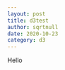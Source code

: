 ```yaml
---
layout: post
title: d3test
author: sqrtnull
date: 2020-10-23
category: d3
---
```


<a id="a">
    Hello
</a>

<style>
svg.graph {
  background-color: #FFF;
  cursor: default;
  -webkit-user-select: none;
  -moz-user-select: none;
  -ms-user-select: none;
  -o-user-select: none;
  user-select: none;
}

svg:not(.active):not(.ctrl) {
  cursor: crosshair;
}

path.link {
  fill: none;
  stroke: #000;
  stroke-width: 4px;
  cursor: default;
}

svg:not(.active):not(.ctrl) path.link {
  cursor: pointer;
}

path.link.selected {
  stroke-dasharray: 10,2;
}

path.link.dragline {
  pointer-events: none;
}

path.link.hidden {
  stroke-width: 0;
}

circle.node {
  stroke-width: 1.5px;
  cursor: pointer;
}

circle.node.reflexive {
  stroke: #000 !important;
  stroke-width: 2.5px;
}

text {
  font: 12px sans-serif;
  pointer-events: none;
}

text.id {
  text-anchor: middle;
  font-weight: bold;
}
</style>

<script type="text/javascript">
  d3.select('#a').text('Oops');
  // set up SVG for D3
const width = 960;
const height = 500;
const colors = d3.scaleOrdinal(d3.schemeCategory10);

const svg = d3.select('body')
  .append('svg')
  .on('contextmenu', () => { d3.event.preventDefault(); })
  .attr('width', width)
  .attr('height', height);

// set up initial nodes and links
//  - nodes are known by 'id', not by index in array.
//  - reflexive edges are indicated on the node (as a bold black circle).
//  - links are always source < target; edge directions are set by 'left' and 'right'.
const nodes = [
  { id: 0, reflexive: false },
  { id: 1, reflexive: true },
  { id: 2, reflexive: false }
];
let lastNodeId = 2;
const links = [
  { source: nodes[0], target: nodes[1], left: false, right: true },
  { source: nodes[1], target: nodes[2], left: false, right: true }
];

// init D3 force layout
const force = d3.forceSimulation()
  .force('link', d3.forceLink().id((d) => d.id).distance(150))
  .force('charge', d3.forceManyBody().strength(-500))
  .force('x', d3.forceX(width / 2))
  .force('y', d3.forceY(height / 2))
  .on('tick', tick);

// init D3 drag support
const drag = d3.drag()
  // Mac Firefox doesn't distinguish between left/right click when Ctrl is held... 
  .filter(() => d3.event.button === 0 || d3.event.button === 2)
  .on('start', (d) => {
    if (!d3.event.active) force.alphaTarget(0.3).restart();

    d.fx = d.x;
    d.fy = d.y;
  })
  .on('drag', (d) => {
    d.fx = d3.event.x;
    d.fy = d3.event.y;
  })
  .on('end', (d) => {
    if (!d3.event.active) force.alphaTarget(0);

    d.fx = null;
    d.fy = null;
  });

// define arrow markers for graph links
svg.append('svg:defs').append('svg:marker')
    .attr('id', 'end-arrow')
    .attr('viewBox', '0 -5 10 10')
    .attr('refX', 6)
    .attr('markerWidth', 3)
    .attr('markerHeight', 3)
    .attr('orient', 'auto')
  .append('svg:path')
    .attr('d', 'M0,-5L10,0L0,5')
    .attr('fill', '#000');

svg.append('svg:defs').append('svg:marker')
    .attr('id', 'start-arrow')
    .attr('viewBox', '0 -5 10 10')
    .attr('refX', 4)
    .attr('markerWidth', 3)
    .attr('markerHeight', 3)
    .attr('orient', 'auto')
  .append('svg:path')
    .attr('d', 'M10,-5L0,0L10,5')
    .attr('fill', '#000');

// line displayed when dragging new nodes
const dragLine = svg.append('svg:path')
  .attr('class', 'link dragline hidden')
  .attr('d', 'M0,0L0,0');

// handles to link and node element groups
let path = svg.append('svg:g').selectAll('path');
let circle = svg.append('svg:g').selectAll('g');

// mouse event vars
let selectedNode = null;
let selectedLink = null;
let mousedownLink = null;
let mousedownNode = null;
let mouseupNode = null;

function resetMouseVars() {
  mousedownNode = null;
  mouseupNode = null;
  mousedownLink = null;
}

// update force layout (called automatically each iteration)
function tick() {
  // draw directed edges with proper padding from node centers
  path.attr('d', (d) => {
    const deltaX = d.target.x - d.source.x;
    const deltaY = d.target.y - d.source.y;
    const dist = Math.sqrt(deltaX * deltaX + deltaY * deltaY);
    const normX = deltaX / dist;
    const normY = deltaY / dist;
    const sourcePadding = d.left ? 17 : 12;
    const targetPadding = d.right ? 17 : 12;
    const sourceX = d.source.x + (sourcePadding * normX);
    const sourceY = d.source.y + (sourcePadding * normY);
    const targetX = d.target.x - (targetPadding * normX);
    const targetY = d.target.y - (targetPadding * normY);

    return `M${sourceX},${sourceY}L${targetX},${targetY}`;
  });

  circle.attr('transform', (d) => `translate(${d.x},${d.y})`);
}

// update graph (called when needed)
function restart() {
  // path (link) group
  path = path.data(links);

  // update existing links
  path.classed('selected', (d) => d === selectedLink)
    .style('marker-start', (d) => d.left ? 'url(#start-arrow)' : '')
    .style('marker-end', (d) => d.right ? 'url(#end-arrow)' : '');

  // remove old links
  path.exit().remove();

  // add new links
  path = path.enter().append('svg:path')
    .attr('class', 'link')
    .classed('selected', (d) => d === selectedLink)
    .style('marker-start', (d) => d.left ? 'url(#start-arrow)' : '')
    .style('marker-end', (d) => d.right ? 'url(#end-arrow)' : '')
    .on('mousedown', (d) => {
      if (d3.event.ctrlKey) return;

      // select link
      mousedownLink = d;
      selectedLink = (mousedownLink === selectedLink) ? null : mousedownLink;
      selectedNode = null;
      restart();
    })
    .merge(path);

  // circle (node) group
  // NB: the function arg is crucial here! nodes are known by id, not by index!
  circle = circle.data(nodes, (d) => d.id);

  // update existing nodes (reflexive & selected visual states)
  circle.selectAll('circle')
    .style('fill', (d) => (d === selectedNode) ? d3.rgb(colors(d.id)).brighter().toString() : colors(d.id))
    .classed('reflexive', (d) => d.reflexive);

  // remove old nodes
  circle.exit().remove();

  // add new nodes
  const g = circle.enter().append('svg:g');

  g.append('svg:circle')
    .attr('class', 'node')
    .attr('r', 12)
    .style('fill', (d) => (d === selectedNode) ? d3.rgb(colors(d.id)).brighter().toString() : colors(d.id))
    .style('stroke', (d) => d3.rgb(colors(d.id)).darker().toString())
    .classed('reflexive', (d) => d.reflexive)
    .on('mouseover', function (d) {
      if (!mousedownNode || d === mousedownNode) return;
      // enlarge target node
      d3.select(this).attr('transform', 'scale(1.1)');
    })
    .on('mouseout', function (d) {
      if (!mousedownNode || d === mousedownNode) return;
      // unenlarge target node
      d3.select(this).attr('transform', '');
    })
    .on('mousedown', (d) => {
      if (d3.event.ctrlKey) return;

      // select node
      mousedownNode = d;
      selectedNode = (mousedownNode === selectedNode) ? null : mousedownNode;
      selectedLink = null;

      // reposition drag line
      dragLine
        .style('marker-end', 'url(#end-arrow)')
        .classed('hidden', false)
        .attr('d', `M${mousedownNode.x},${mousedownNode.y}L${mousedownNode.x},${mousedownNode.y}`);

      restart();
    })
    .on('mouseup', function (d) {
      if (!mousedownNode) return;

      // needed by FF
      dragLine
        .classed('hidden', true)
        .style('marker-end', '');

      // check for drag-to-self
      mouseupNode = d;
      if (mouseupNode === mousedownNode) {
        resetMouseVars();
        return;
      }

      // unenlarge target node
      d3.select(this).attr('transform', '');

      // add link to graph (update if exists)
      // NB: links are strictly source < target; arrows separately specified by booleans
      const isRight = mousedownNode.id < mouseupNode.id;
      const source = isRight ? mousedownNode : mouseupNode;
      const target = isRight ? mouseupNode : mousedownNode;

      const link = links.filter((l) => l.source === source && l.target === target)[0];
      if (link) {
        link[isRight ? 'right' : 'left'] = true;
      } else {
        links.push({ source, target, left: !isRight, right: isRight });
      }

      // select new link
      selectedLink = link;
      selectedNode = null;
      restart();
    });

  // show node IDs
  g.append('svg:text')
    .attr('x', 0)
    .attr('y', 4)
    .attr('class', 'id')
    .text((d) => d.id);

  circle = g.merge(circle);

  // set the graph in motion
  force
    .nodes(nodes)
    .force('link').links(links);

  force.alphaTarget(0.3).restart();
}

function mousedown() {
  // because :active only works in WebKit?
  svg.classed('active', true);

  if (d3.event.ctrlKey || mousedownNode || mousedownLink) return;

  // insert new node at point
  const point = d3.mouse(this);
  const node = { id: ++lastNodeId, reflexive: false, x: point[0], y: point[1] };
  nodes.push(node);

  restart();
}

function mousemove() {
  if (!mousedownNode) return;

  // update drag line
  dragLine.attr('d', `M${mousedownNode.x},${mousedownNode.y}L${d3.mouse(this)[0]},${d3.mouse(this)[1]}`);
}

function mouseup() {
  if (mousedownNode) {
    // hide drag line
    dragLine
      .classed('hidden', true)
      .style('marker-end', '');
  }

  // because :active only works in WebKit?
  svg.classed('active', false);

  // clear mouse event vars
  resetMouseVars();
}

function spliceLinksForNode(node) {
  const toSplice = links.filter((l) => l.source === node || l.target === node);
  for (const l of toSplice) {
    links.splice(links.indexOf(l), 1);
  }
}

// only respond once per keydown
let lastKeyDown = -1;

function keydown() {
  d3.event.preventDefault();

  if (lastKeyDown !== -1) return;
  lastKeyDown = d3.event.keyCode;

  // ctrl
  if (d3.event.keyCode === 17) {
    circle.call(drag);
    svg.classed('ctrl', true);
    return;
  }

  if (!selectedNode && !selectedLink) return;

  switch (d3.event.keyCode) {
    case 8: // backspace
    case 46: // delete
      if (selectedNode) {
        nodes.splice(nodes.indexOf(selectedNode), 1);
        spliceLinksForNode(selectedNode);
      } else if (selectedLink) {
        links.splice(links.indexOf(selectedLink), 1);
      }
      selectedLink = null;
      selectedNode = null;
      restart();
      break;
    case 66: // B
      if (selectedLink) {
        // set link direction to both left and right
        selectedLink.left = true;
        selectedLink.right = true;
      }
      restart();
      break;
    case 76: // L
      if (selectedLink) {
        // set link direction to left only
        selectedLink.left = true;
        selectedLink.right = false;
      }
      restart();
      break;
    case 82: // R
      if (selectedNode) {
        // toggle node reflexivity
        selectedNode.reflexive = !selectedNode.reflexive;
      } else if (selectedLink) {
        // set link direction to right only
        selectedLink.left = false;
        selectedLink.right = true;
      }
      restart();
      break;
  }
}

function keyup() {
  lastKeyDown = -1;

  // ctrl
  if (d3.event.keyCode === 17) {
    circle.on('.drag', null);
    svg.classed('ctrl', false);
  }
}

// app starts here
svg.on('mousedown', mousedown)
  .on('mousemove', mousemove)
  .on('mouseup', mouseup);
d3.select(window)
  .on('keydown', keydown)
  .on('keyup', keyup);
restart();
</script>